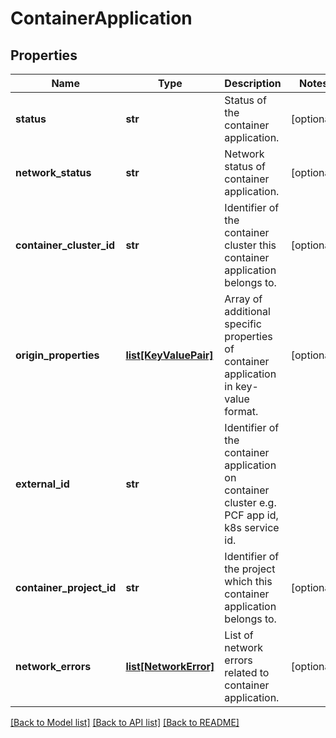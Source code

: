 # ContainerApplication

## Properties
Name | Type | Description | Notes
------------ | ------------- | ------------- | -------------
**status** | **str** | Status of the container application. | [optional] 
**network_status** | **str** | Network status of container application. | [optional] 
**container_cluster_id** | **str** | Identifier of the container cluster this container application belongs to. | [optional] 
**origin_properties** | [**list[KeyValuePair]**](KeyValuePair.md) | Array of additional specific properties of container application in key-value format.  | [optional] 
**external_id** | **str** | Identifier of the container application on container cluster e.g. PCF app id, k8s service id.  | 
**container_project_id** | **str** | Identifier of the project which this container application belongs to. | [optional] 
**network_errors** | [**list[NetworkError]**](NetworkError.md) | List of network errors related to container application. | [optional] 

[[Back to Model list]](../README.md#documentation-for-models) [[Back to API list]](../README.md#documentation-for-api-endpoints) [[Back to README]](../README.md)

